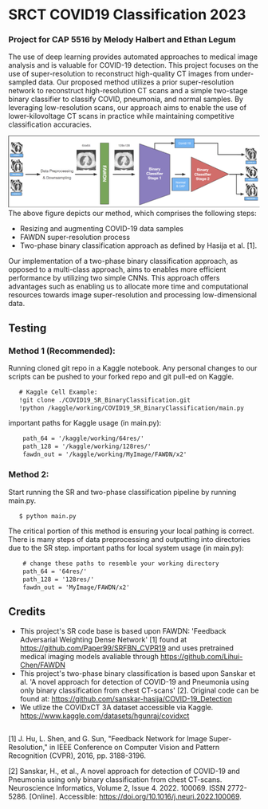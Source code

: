 # SRCT COVID19 Classification 2023
### Project for CAP 5516 by Melody Halbert and Ethan Legum

The use of deep learning provides automated approaches to medical image analysis and is valuable for COVID-19 detection. 
This project focuses on the use of super-resolution to reconstruct high-quality CT images from under-sampled data. 
Our proposed method utilizes a prior super-resolution network to reconstruct high-resolution CT scans and a simple
two-stage binary classifier to classify COVID, pneumonia, and normal samples. By leveraging low-resolution scans, 
our approach aims to enable the use of lower-kilovoltage CT scans in practice while maintaining competitive 
classification accuracies.


![Our Architecture](architecture.png)
The above figure depicts our method, which comprises the following steps: 
- Resizing and augmenting COVID-19 data samples
- FAWDN super-resolution process
- Two-phase binary classification approach as defined by Hasija et al. [1]. 

Our implementation of a two-phase binary classification approach, as opposed to a multi-class approach, 
aims to enables more efficient performance by utilizing two simple CNNs. 
This approach offers advantages such as enabling us to allocate more time 
and computational resources towards image super-resolution and processing low-dimensional data.

## Testing

### Method 1 (Recommended):
Running cloned git repo in a Kaggle notebook. Any personal changes to our scripts can 
be pushed to your forked repo and git pull-ed on Kaggle. 
```
   # Kaggle Cell Example:
   !git clone ./COVID19_SR_BinaryClassification.git
   !python /kaggle/working/COVID19_SR_BinaryClassification/main.py 
```

important paths for Kaggle usage (in main.py):
```
    path_64 = '/kaggle/working/64res/'
    path_128 = '/kaggle/working/128res/'
    fawdn_out = '/kaggle/working/MyImage/FAWDN/x2'
```

### Method 2:
Start running the SR and two-phase classification pipeline by running main.py. 
```
   $ python main.py
```
The critical portion of this method is ensuring your local pathing is correct. There is
many steps of data preprocessing and outputting into directories due to the SR step. 
important paths for local system usage (in main.py):
```
    # change these paths to resemble your working directory
    path_64 = '64res/'
    path_128 = '128res/'
    fawdn_out = 'MyImage/FAWDN/x2'
```


## Credits

- This project's SR code base is based upon FAWDN: 'Feedback Adversarial Weighting Dense Network' [1] found at https://github.com/Paper99/SRFBN_CVPR19 
and uses pretrained medical imaging models avaliable through https://github.com/Lihui-Chen/FAWDN
- This project's two-phase binary classification is based upon Sanskar et al. 'A novel approach for detection of COVID-19 and Pneumonia using only binary classification from chest CT-scans' [2]. 
Original code can be found at: https://github.com/sanskar-hasija/COVID-19_Detection
- We utlize the COVIDxCT 3A dataset accessible via Kaggle. https://www.kaggle.com/datasets/hgunraj/covidxct

## 
[1] J. Hu, L. Shen, and G. Sun, "Feedback Network for Image Super-Resolution," in IEEE Conference on Computer Vision and Pattern Recognition (CVPR), 2016, pp. 3188-3196.

[2] Sanskar, H., et al., A novel approach for detection of COVID-19 and Pneumonia using only binary classification from chest CT-scans. Neuroscience Informatics, Volume 2, Issue 4. 2022. 100069. ISSN 2772-5286. [Online]. Accessible: https://doi.org/10.1016/j.neuri.2022.100069.



